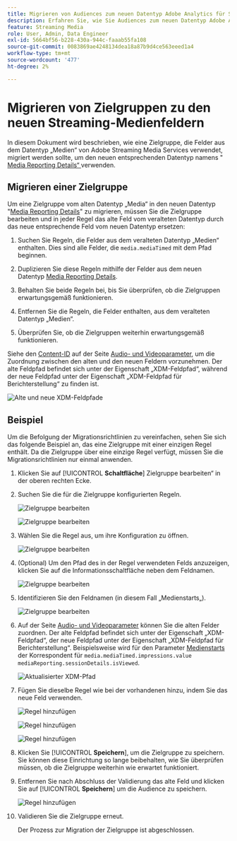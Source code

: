 ```yaml
---
title: Migrieren von Audiences zum neuen Datentyp Adobe Analytics für Streaming-Medien
description: Erfahren Sie, wie Sie Audiences zum neuen Datentyp Adobe Analytics für Streaming-Medien migrieren.
feature: Streaming Media
role: User, Admin, Data Engineer
exl-id: 5664bf56-b228-430a-944c-faaab55fa108
source-git-commit: 0083869ae4248134dea18a87b9d4ce563eeed1a4
workflow-type: tm+mt
source-wordcount: '477'
ht-degree: 2%

---
```


# Migrieren von Zielgruppen zu den neuen Streaming-Medienfeldern

In diesem Dokument wird beschrieben, wie eine Zielgruppe, die Felder aus dem Datentyp „Medien“ von Adobe Streaming Media Services verwendet, migriert werden sollte, um den neuen entsprechenden Datentyp namens &quot;[ Media Reporting Details“ ](https://experienceleague.adobe.com/de/docs/experience-platform/xdm/data-types/media-reporting-details) verwenden.

## Migrieren einer Zielgruppe

Um eine Zielgruppe vom alten Datentyp „Media“ in den neuen Datentyp &quot;[Media Reporting Details](https://experienceleague.adobe.com/de/docs/experience-platform/xdm/data-types/media-reporting-details)&quot; zu migrieren, müssen Sie die Zielgruppe bearbeiten und in jeder Regel das alte Feld vom veralteten Datentyp durch das neue entsprechende Feld vom neuen Datentyp ersetzen:

1. Suchen Sie Regeln, die Felder aus dem veralteten Datentyp „Medien“ enthalten. Dies sind alle Felder, die `media.mediaTimed` mit dem Pfad beginnen.

1. Duplizieren Sie diese Regeln mithilfe der Felder aus dem neuen Datentyp [Media Reporting Details](https://experienceleague.adobe.com/de/docs/experience-platform/xdm/data-types/media-reporting-details).

1. Behalten Sie beide Regeln bei, bis Sie überprüfen, ob die Zielgruppen erwartungsgemäß funktionieren.

1. Entfernen Sie die Regeln, die Felder enthalten, aus dem veralteten Datentyp „Medien“.

1. Überprüfen Sie, ob die Zielgruppen weiterhin erwartungsgemäß funktionieren.

Siehe den [Content-ID](https://experienceleague.adobe.com/de/docs/media-analytics/using/implementation/variables/audio-video-parameters#content-id) auf der Seite [Audio- und Videoparameter](https://experienceleague.adobe.com/de/docs/media-analytics/using/implementation/variables/audio-video-parameters), um die Zuordnung zwischen den alten und den neuen Feldern vorzunehmen. Der alte Feldpfad befindet sich unter der Eigenschaft „XDM-Feldpfad“, während der neue Feldpfad unter der Eigenschaft „XDM-Feldpfad für Berichterstellung“ zu finden ist.

![Alte und neue XDM-Feldpfade](assets/field-paths-updated.jpeg)

## Beispiel

Um die Befolgung der Migrationsrichtlinien zu vereinfachen, sehen Sie sich das folgende Beispiel an, das eine Zielgruppe mit einer einzigen Regel enthält. Da die Zielgruppe über eine einzige Regel verfügt, müssen Sie die Migrationsrichtlinien nur einmal anwenden.

1. Klicken Sie auf [!UICONTROL **Schaltfläche**] Zielgruppe bearbeiten“ in der oberen rechten Ecke.

1. Suchen Sie die für die Zielgruppe konfigurierten Regeln.

   ![Zielgruppe bearbeiten](assets/audience-edit.jpeg)

   ![Zielgruppe bearbeiten](assets/audience-edit2.jpeg)

1. Wählen Sie die Regel aus, um ihre Konfiguration zu öffnen.

   ![Zielgruppe bearbeiten](assets/audience-edit3.jpeg)

1. (Optional) Um den Pfad des in der Regel verwendeten Felds anzuzeigen, klicken Sie auf die Informationsschaltfläche neben dem Feldnamen.

   ![Zielgruppe bearbeiten](assets/audience-edit4.jpeg)

1. Identifizieren Sie den Feldnamen (in diesem Fall „Medienstarts„).

   ![Zielgruppe bearbeiten](assets/audience-edit5.jpeg)

1. Auf der Seite [Audio- und Videoparameter](https://experienceleague.adobe.com/de/docs/media-analytics/using/implementation/variables/audio-video-parameters) können Sie die alten Felder zuordnen. Der alte Feldpfad befindet sich unter der Eigenschaft „XDM-Feldpfad“, der neue Feldpfad unter der Eigenschaft „XDM-Feldpfad für Berichterstellung“. Beispielsweise wird für den Parameter [Medienstarts](https://experienceleague.adobe.com/de/docs/media-analytics/using/implementation/variables/audio-video-parameters#media-starts) der Korrespondent für `media.mediaTimed.impressions.value` `mediaReporting.sessionDetails.isViewed`.

   ![Aktualisierter XDM-Pfad](assets/updated-xdm-path.jpeg)

1. Fügen Sie dieselbe Regel wie bei der vorhandenen hinzu, indem Sie das neue Feld verwenden.

   ![Regel hinzufügen](assets/add-rule.jpeg)

   ![Regel hinzufügen](assets/add-rule2.jpeg)

   ![Regel hinzufügen](assets/add-rule3.jpeg)

1. Klicken Sie [!UICONTROL **Speichern**], um die Zielgruppe zu speichern. Sie können diese Einrichtung so lange beibehalten, wie Sie überprüfen müssen, ob die Zielgruppe weiterhin wie erwartet funktioniert.

1. Entfernen Sie nach Abschluss der Validierung das alte Feld und klicken Sie auf [!UICONTROL **Speichern**] um die Audience zu speichern.

   ![Regel hinzufügen](assets/add-rule4.jpeg)

1. Validieren Sie die Zielgruppe erneut.

   Der Prozess zur Migration der Zielgruppe ist abgeschlossen.
